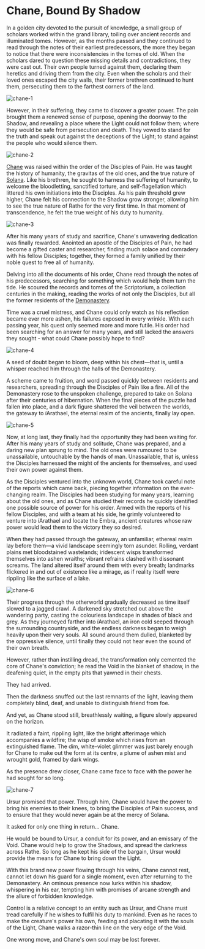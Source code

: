 # Chane, Bound By Shadow

In a golden city devoted to the pursuit of knowledge, a small group of scholars worked within the grand library, toiling over ancient records and illuminated tomes. However, as the months passed and they continued to read through the notes of their earliest predecessors, the more they began to notice that there were inconsistencies in the tomes of old. When the scholars dared to question these missing details and contradictions, they were cast out. Their own people turned against them, declaring them heretics and driving them from the city. Even when the scholars and their loved ones escaped the city walls, their former brethren continued to hunt them, persecuting them to the farthest corners of the land.

<img src="https://media.githubusercontent.com/media/nathaneastwood/fablore/main/src/main-story/04-monarch/media/chane-1.webp" alt="chane-1" class="center">

However, in their suffering, they came to discover a greater power. The pain brought them a renewed sense of purpose, opening the doorway to the Shadow, and revealing a place where the Light could not follow them; where they would be safe from persecution and death. They vowed to stand for the truth and speak out against the deceptions of the Light; to stand against the people who would silence them.

<img src="https://media.githubusercontent.com/media/nathaneastwood/fablore/main/src/main-story/04-monarch/media/chane-2.webp" alt="chane-2" class="center">

[Chane](https://legendarystories.net/heroes-of-rathe/chane-bound-by-shadow-about.html) was raised within the order of the Disciples of Pain. He was taught the history of humanity, the gravitas of the old ones, and the true nature of [Solana](https://legendarystories.net/world-of-rathe/solana/solana.html). Like his brethren, he sought to harness the suffering of humanity, to welcome the bloodletting, sanctified torture, and self-flagellation which littered his own initiations into the Disciples. As his pain threshold grew higher, Chane felt his connection to the Shadow grow stronger, allowing him to see the true nature of Rathe for the very first time. In that moment of transcendence, he felt the true weight of his duty to humanity.

<img src="https://media.githubusercontent.com/media/nathaneastwood/fablore/main/src/main-story/04-monarch/media/chane-3.webp" alt="chane-3" class="center">

After his many years of study and sacrifice, Chane's unwavering dedication was finally rewarded. Anointed an apostle of the Disciples of Pain, he had become a gifted caster and researcher, finding much solace and comradery with his fellow Disciples; together, they formed a family unified by their noble quest to free all of humanity.

Delving into all the documents of his order, Chane read through the notes of his predecessors, searching for something which would help them turn the tide. He scoured the records and tomes of the Scriptorium, a collection centuries in the making, reading the works of not only the Disciples, but all the former residents of the [Demonastery](https://legendarystories.net/world-of-rathe/demonastery/demonastery.html).

Time was a cruel mistress, and Chane could only watch as his reflection became ever more ashen, his failures exposed in every wrinkle. With each passing year, his quest only seemed more and more futile. His order had been searching for an answer for many years, and still lacked the answers they sought - what could Chane possibly hope to find?

<img src="https://media.githubusercontent.com/media/nathaneastwood/fablore/main/src/main-story/04-monarch/media/chane-4.webp" alt="chane-4" class="center">

A seed of doubt began to bloom, deep within his chest—that is, until a whisper reached him through the halls of the Demonastery.

A scheme came to fruition, and word passed quickly between residents and researchers, spreading through the Disciples of Pain like a fire. All of the Demonastery rose to the unspoken challenge, prepared to take on Solana after their centuries of hibernation. When the final pieces of the puzzle had fallen into place, and a dark figure shattered the veil between the worlds, the gateway to íArathael, the eternal realm of the ancients, finally lay open.

<img src="https://media.githubusercontent.com/media/nathaneastwood/fablore/main/src/main-story/04-monarch/media/chane-5.webp" alt="chane-5" class="center">

Now, at long last, they finally had the opportunity they had been waiting for. After his many years of study and solitude, Chane was prepared, and a daring new plan sprung to mind. The old ones were rumoured to be unassailable, untouchable by the hands of man. Unassailable, that is, unless the Disciples harnessed the might of the ancients for themselves, and used their own power against them.

As the Disciples ventured into the unknown world, Chane took careful note of the reports which came back, piecing together information on the ever-changing realm. The Disciples had been studying for many years, learning about the old ones, and as Chane studied their records he quickly identified one possible source of power for his order. Armed with the reports of his fellow Disciples, and with a team at his side, he grimly volunteered to venture into íArathael and locate the Embra, ancient creatures whose raw power would lead them to the victory they so desired.

When they had passed through the gateway, an unfamiliar, ethereal realm lay before them—a vivid landscape seemingly torn asunder. Rolling, verdant plains met bloodstained wastelands; iridescent wisps transformed themselves into ashen wraiths; vibrant refrains clashed with dissonant screams. The land altered itself around them with every breath; landmarks flickered in and out of existence like a mirage, as if reality itself were rippling like the surface of a lake.

<img src="https://media.githubusercontent.com/media/nathaneastwood/fablore/main/src/main-story/04-monarch/media/chane-6.webp" alt="chane-6" class="center">

Their progress through the otherworld gradually decreased as time itself slowed to a jagged crawl. A darkened sky stretched out above the wandering party, casting the colourless landscape in shades of black and grey. As they journeyed farther into íArathael, an iron cold seeped through the surrounding countryside, and the endless darkness began to weigh heavily upon their very souls. All sound around them dulled, blanketed by the oppressive silence, until finally they could not hear even the sound of their own breath.

However, rather than instilling dread, the transformation only cemented the core of Chane's conviction; he read the Void in the blanket of shadow, in the deafening quiet, in the empty pits that yawned in their chests.

They had arrived.

Then the darkness snuffed out the last remnants of the light, leaving them completely blind, deaf, and unable to distinguish friend from foe.

And yet, as Chane stood still, breathlessly waiting, a figure slowly appeared on the horizon.

It radiated a faint, rippling light, like the bright afterimage which accompanies a wildfire; the wisp of smoke which rises from an extinguished flame. The dim, white-violet glimmer was just barely enough for Chane to make out the form at its centre, a plume of ashen mist and wrought gold, framed by dark wings.

As the presence drew closer, Chane came face to face with the power he had sought for so long.

<img src="https://media.githubusercontent.com/media/nathaneastwood/fablore/main/src/main-story/04-monarch/media/chane-7.webp" alt="chane-7" class="center">

Ursur promised that power. Through him, Chane would have the power to bring his enemies to their knees, to bring the Disciples of Pain success, and to ensure that they would never again be at the mercy of Solana.

It asked for only one thing in return... Chane.

He would be bound to Ursur, a conduit for its power, and an emissary of the Void. Chane would help to grow the Shadows, and spread the darkness across Rathe. So long as he kept his side of the bargain, Ursur would provide the means for Chane to bring down the Light.

With this brand new power flowing through his veins, Chane cannot rest, cannot let down his guard for a single moment, even after returning to the Demonastery. An ominous presence now lurks within his shadow, whispering in his ear, tempting him with promises of arcane strength and the allure of forbidden knowledge.

Control is a relative concept to an entity such as Ursur, and Chane must tread carefully if he wishes to fulfil his duty to mankind. Even as he races to make the creature's power his own, feeding and placating it with the souls of the Light, Chane walks a razor-thin line on the very edge of the Void.

One wrong move, and Chane's own soul may be lost forever.
